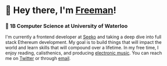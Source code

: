 # 👋 Hey there, I'm [Freeman](https://freemanjiang.com/)!

### 🚀 1B Computer Science at University of Waterloo 

I'm currently a frontend developer at [Seeko](https://www.getseeko.com/) and taking a deep dive into full stack Ethereum development. My goal is to build things that will impact the world and learn skills that will compound over a lifetime. In my free time, I enjoy reading, calisthenics, and producing [electronic music](https://www.youtube.com/channel/UCPoov46cB1Ae7XQzM6wM_Jw). You can reach me on [Twitter](https://twitter.com/freemanxjiang) or through [email](mailto:freeman.jiang.ca@gmail.com).
